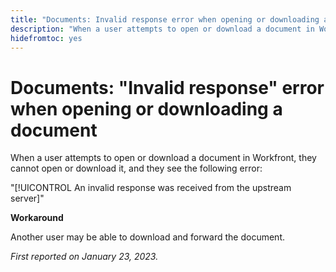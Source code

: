 ```yaml
---
title: "Documents: Invalid response error when opening or downloading a document"
description: "When a user attempts to open or download a document in Workfront, they cannot open or download it, and they see an error"
hidefromtoc: yes
---
```


# Documents: "Invalid response" error when opening or downloading a document

<!--This article is on the WF and WFP TOC-->

When a user attempts to open or download a document in Workfront, they cannot open or download it, and they see the following error:

"[!UICONTROL An invalid response was received from the upstream server]"

**Workaround**

Another user may be able to download and forward the document.

_First reported on January 23, 2023._

